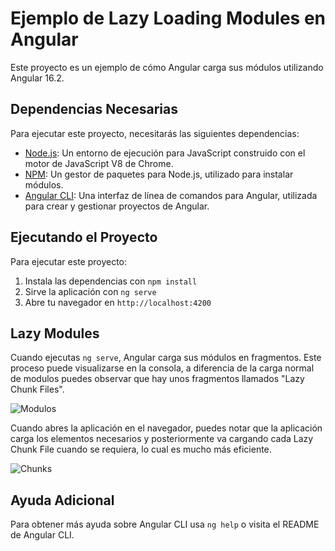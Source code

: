 # Ejemplo de Lazy Loading Modules en Angular

Este proyecto es un ejemplo de cómo Angular carga sus módulos utilizando Angular 16.2.

## Dependencias Necesarias

Para ejecutar este proyecto, necesitarás las siguientes dependencias:

- [Node.js](https://nodejs.org/es/): Un entorno de ejecución para JavaScript construido con el motor de JavaScript V8 de Chrome.
- [NPM](https://www.npmjs.com/): Un gestor de paquetes para Node.js, utilizado para instalar módulos.
- [Angular CLI](https://cli.angular.io/): Una interfaz de línea de comandos para Angular, utilizada para crear y gestionar proyectos de Angular.

## Ejecutando el Proyecto

Para ejecutar este proyecto:

1. Instala las dependencias con `npm install`
2. Sirve la aplicación con `ng serve`
3. Abre tu navegador en `http://localhost:4200`

## Lazy Modules

Cuando ejecutas `ng serve`, Angular carga sus módulos en fragmentos. Este proceso puede visualizarse en la consola, a diferencia de la carga normal de modulos puedes observar que hay unos fragmentos llamados "Lazy Chunk Files".

![Modulos](https://github.com/DeltaFrost25/angular_version_comparison/assets/63409989/8288c8a5-3aef-4b62-abad-43e2f5c81a22)

Cuando abres la aplicación en el navegador, puedes notar que la aplicación carga los elementos necesarios y posteriormente va cargando cada Lazy Chunk File cuando se requiera, lo cual es mucho más eficiente.

![Chunks](https://github.com/DeltaFrost25/angular_version_comparison/assets/63409989/7ea2b9bf-9e03-4bb1-86e6-c2d17bad23d3)

## Ayuda Adicional

Para obtener más ayuda sobre Angular CLI usa `ng help` o visita el README de Angular CLI.

